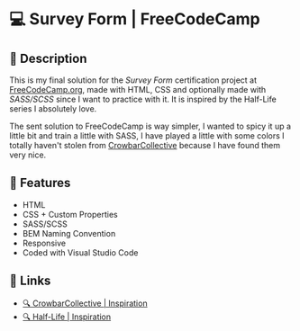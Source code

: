 # 💻 Survey Form | FreeCodeCamp

## 📖 Description

This is my final solution for the *Survey Form* certification project at [FreeCodeCamp.org](https://www.freecodecamp.org/), made with HTML, CSS and optionally made with *SASS/SCSS* since I want to practice with it. It is inspired by the Half-Life series I absolutely love.

The sent solution to FreeCodeCamp is way simpler, I wanted to spicy it up a little bit and train a little with SASS, I have played a little with some colors I totally haven't stolen from [CrowbarCollective](https://www.crowbarcollective.com) because I have found them very nice.

## 🔨 Features

* HTML
* CSS + Custom Properties
* SASS/SCSS
* BEM Naming Convention
* Responsive
* Coded with Visual Studio Code

## 🔗 Links

* [🔍 CrowbarCollective | Inspiration](https://www.crowbarcollective.com/)
* [🔍 Half-Life | Inspiration](https://half-life.com/en/home)